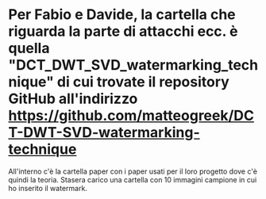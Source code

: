 # Per Fabio e Davide, la cartella che riguarda la parte di attacchi ecc. è quella "DCT_DWT_SVD_watermarking_technique" di cui trovate il repository GitHub all'indirizzo https://github.com/matteogreek/DCT-DWT-SVD-watermarking-technique
All'interno c'è la cartella paper con i paper usati per il loro progetto dove c'è quindi la teoria.
Stasera carico una cartella con 10 immagini campione in cui ho inserito il watermark.
